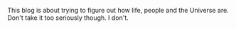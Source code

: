 This blog is about trying to figure out how life, people and the Universe are. Don't take it too seriously though. I don't.
